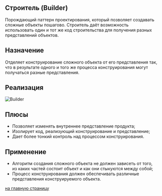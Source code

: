 Строитель (Builder)
-------------------------
 Порождающий паттерн проектирования, который позволяет создавать сложные объекты пошагово. 
 Строитель даёт возможность использовать один и тот же код строительства для получения разных представлений объектов.
  
Назначение
-------------------------
 Отделяет конструирование сложного объекта от его представления так, что в результате одного 
 и того же процесса конструирования могут получаться разные представления.

Реализация
-------------------------

![Builder](https://upload.wikimedia.org/wikipedia/ru/2/28/Builder.gif)

Плюсы
-------------------------
 - Позволяет изменять внутреннее представление продукта;
 - Изолирует код, реализующий конструирование и представление;
 - Дает более тонкий контроль над процессом конструирования.
 

Применение
-------------------------
 - Алгоритм создания сложного объекта не должен зависеть от того, из каких частей состоит объект 
 и как они стыкуются между собой;
 - Процесс конструирования должен обеспечивать различные представления конструируемого объекта.
 
 [на главную страницу](https://github.com/EvgeniyShipov/patterns)